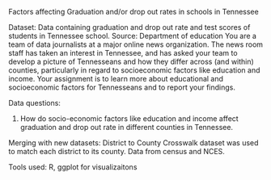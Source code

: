 
Factors affecting Graduation and/or drop out rates in schools in Tennessee

Dataset:
Data containing graduation and drop out rate and test scores of students in Tennessee school. 
Source: Department of education 
You are a team of data journalists at a major online news organization. The news room staff has taken an interest in Tennessee, and has asked your team to develop a picture of Tennesseans and how they differ across (and within) counties, particularly in regard to socioeconomic factors like education and income. Your assignment is to learn more about educational and socioeconomic factors for Tennesseans and to report your findings.

Data questions:
1) How do socio-economic factors like education and income affect graduation and drop out rate in different counties in Tennessee.

Merging with new datasets:
District to County Crosswalk dataset was used to match each district to its county. 
Data from census and NCES.

Tools used: 
R, ggplot for visualizaitons


